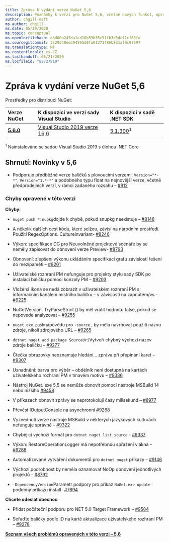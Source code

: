 ```yaml
---
title: Zpráva k vydání verze NuGet 5,6
description: Poznámky k verzi pro NuGet 5,6, včetně nových funkcí, oprav chyb a chcete odeslat obecnou.
author: chgill-msft
ms.author: chgill
ms.date: 05/19/2020
ms.topic: conceptual
ms.openlocfilehash: e8d80a247da1cd18b53b35c51fb3d3dcf1cf68fa
ms.sourcegitcommit: 3529348ed394595d0fa01271486b831af9c97597
ms.translationtype: MT
ms.contentlocale: cs-CZ
ms.lasthandoff: 05/21/2020
ms.locfileid: "83727819"
---
```

# <a name="nuget-56-release-notes"></a>Zpráva k vydání verze NuGet 5,6

Prostředky pro distribuci NuGet:

| Verze NuGet | K dispozici ve verzi sady Visual Studio| K dispozici v sadě .NET SDK|
|:---|:---|:---|
| [**5.6.0**](https://nuget.org/downloads) | [Visual Studio 2019 verze 16,6](https://visualstudio.microsoft.com/downloads/) | [3.1.300](https://dotnet.microsoft.com/download/dotnet-core/3.1)<sup>1</sup> |

<sup>1</sup> Nainstalováno se sadou Visual Studio 2019 s úlohou .NET Core

## <a name="summary-whats-new-in-56"></a>Shrnutí: Novinky v 5,6

* Podporuje předběžné verze balíčků s plovoucími verzemi. `Version="*-*"`, `Version="1.*-*"` a podobného typu float na nejnovější verze, včetně předprodejních verzí, v rámci zadaného rozsahu – [#912](https://github.com/NuGet/Home/issues/912)

### <a name="issues-fixed-in-this-release"></a>Chyby opravené v této verzi

**Chyby:**

* `nuget push *.nupkg`dojde k chybě, pokud snupkg neexistuje – [#8148](https://github.com/NuGet/Home/issues/8148)

* A několik dalších cest kódu, které selžou, závisí na národním prostředí. Použití RegexOptions. CultureInvariant- [#8246](https://github.com/NuGet/Home/issues/8246)

* Výkon: specifikace DG pro Neuvolněné projektové scénáře by se neměly zapisovat do obnovení verze Preview- [#8793](https://github.com/NuGet/Home/issues/8793)

* Obnovení: zlepšení výkonu ukládáním specifikací grafu závislostí řešení do mezipaměti – [#9201](https://github.com/NuGet/Home/issues/9201)

* Uživatelské rozhraní PM nefunguje pro projekty stylu sady SDK po instalaci balíčku pomocí konzoly PM – [#9203](https://github.com/NuGet/Home/issues/9203)

* Vložená ikona se nedá zobrazit v uživatelském rozhraní PM s informačním kanálem místního balíčku – v závislosti na zapnutém/vs \- [#9225](https://github.com/NuGet/Home/issues/9225)

* NuGetVersion. TryParseStrict () by měl vrátit hodnotu false, pokud se nepovede analyzovat – [#9255](https://github.com/NuGet/Home/issues/9255)

* `nuget.exe push`nápovědu pro `-source` , by měla navrhovat použití názvu zdroje, nikoli zdrojového URL – [#9265](https://github.com/NuGet/Home/issues/9265)

* `dotnet nuget add package SourceUri`Vytvoří chybný výchozí název zdroje balíčku – [#9277](https://github.com/NuGet/Home/issues/9277)

* Čtečka obrazovky neoznamuje hledání... zpráva při přepínání karet – [#9307](https://github.com/NuGet/Home/issues/9307)

* Usnadnění: barva pro výběr – obdélník není dostupná na kartách uživatelského rozhraní PM v tmavém motivu – [#9336](https://github.com/NuGet/Home/issues/9336)

* Nástroj NuGet. exe 5,5 se nemůže obnovit pomocí nástroje MSBuild 14 nebo nižšího [#9458](https://github.com/NuGet/Home/issues/9458)

* V příkazech obnovit zprávy se neprotokolují časy milisekund – [#8977](https://github.com/NuGet/Home/issues/8977)

* Převést IOutputConsole na asynchronní [#9268](https://github.com/NuGet/Home/issues/9268)

* Vyzvednutí verze nástroje MSBuild v některých jazykových kulturách nefunguje správně – [#9322](https://github.com/NuGet/Home/issues/9322)

* Chybějící výchozí formát pro `dotnet nuget list source`  -  [#9337](https://github.com/NuGet/Home/issues/9337)

* Výkon: RestoreOperationLogger má nepotřebnou spřažení vlákna – [#9288](https://github.com/NuGet/Home/issues/9288)

* Automatizované vytváření dokumentů pro `dotnet nuget` příkazy – [#9146](https://github.com/NuGet/Home/issues/9146)

* Výchozí podrobnost by neměla oznamovat NoOp obnovení jednotlivých projektů – [#8792](https://github.com/NuGet/Home/issues/8792)

* `-DependencyVersion`Parametr podpory pro příkaz `NuGet.exe update` podobný příkazu install- [#7694](https://github.com/NuGet/Home/issues/7694)


**Chcete odeslat obecnou**

* Přidat počáteční podporu pro NET 5.0 Target Framework – [#9584](https://github.com/NuGet/Home/issues/9584)

* Seřaďte balíčky podle ID na kartě aktualizace uživatelského rozhraní PM – [#9278](https://github.com/NuGet/Home/issues/9278)


**[Seznam všech problémů opravených v této verzi – 5,6](https://app.zenhub.com/workspaces/nuget-client-team-55aec9a240305cf007585881/reports/release?release=5e3b2080c4b30708e48bf9f3)**
